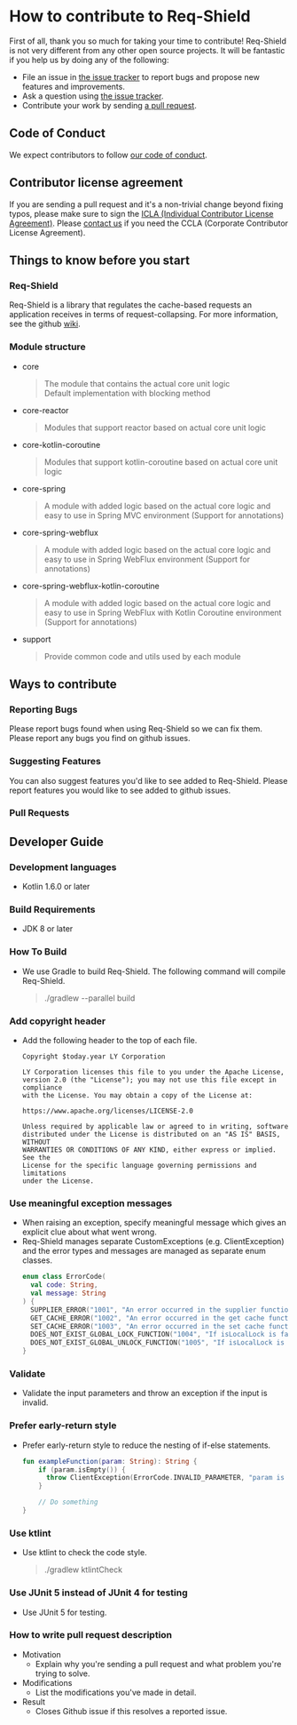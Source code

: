 # How to contribute to Req-Shield

First of all, thank you so much for taking your time to contribute! Req-Shield is not very different from any
other open source projects. It will
be fantastic if you help us by doing any of the following:

- File an issue in [the issue tracker](https://github.com/line/req-shield/issues)
  to report bugs and propose new features and improvements.
- Ask a question using [the issue tracker](https://github.com/line/req-shield/issues).
- Contribute your work by sending [a pull request](https://github.com/line/req-shield/pulls).

## Code of Conduct

We expect contributors to follow [our code of conduct](./CODE_OF_CONDUCT.md).

## Contributor license agreement

If you are sending a pull request and it's a non-trivial change beyond fixing
typos, please make sure to sign
the [ICLA (Individual Contributor License Agreement)](https://cla-assistant.io/line/req-shield).
Please [contact us](mailto:dl_oss_dev@linecorp.com) if you need the CCLA (Corporate Contributor License
Agreement).

## Things to know before you start

### Req-Shield

Req-Shield is a library that regulates the cache-based requests an application receives in terms of request-collapsing.
For more information, see the github [wiki](https://github.com/line/req-shield/wiki/What-is-Req-Shield).

### Module structure

* core
  > The module that contains the actual core unit logic<br>
  > Default implementation with blocking method

* core-reactor
  > Modules that support reactor based on actual core unit logic

* core-kotlin-coroutine
  > Modules that support kotlin-coroutine based on actual core unit logic

* core-spring
  > A module with added logic based on the actual core logic and easy to use in Spring MVC environment (Support for annotations)

* core-spring-webflux
  > A module with added logic based on the actual core logic and easy to use in Spring WebFlux environment (Support for annotations)

* core-spring-webflux-kotlin-coroutine
  > A module with added logic based on the actual core logic and easy to use in Spring WebFlux with Kotlin Coroutine environment (Support for annotations)

* support
  > Provide common code and utils used by each module

## Ways to contribute

### Reporting Bugs
Please report bugs found when using Req-Shield so we can fix them.
Please report any bugs you find on github issues.

### Suggesting Features
You can also suggest features you'd like to see added to Req-Shield.
Please report features you would like to see added to github issues.

### Pull Requests

## Developer Guide

### Development languages
* Kotlin 1.6.0 or later

### Build Requirements
* JDK 8 or later

### How To Build
* We use Gradle to build Req-Shield. The following command will compile Req-Shield.
  > ./gradlew --parallel build

### Add copyright header
* Add the following header to the top of each file.
  ```text
  Copyright $today.year LY Corporation

  LY Corporation licenses this file to you under the Apache License,
  version 2.0 (the "License"); you may not use this file except in compliance
  with the License. You may obtain a copy of the License at:

  https://www.apache.org/licenses/LICENSE-2.0

  Unless required by applicable law or agreed to in writing, software
  distributed under the License is distributed on an "AS IS" BASIS, WITHOUT
  WARRANTIES OR CONDITIONS OF ANY KIND, either express or implied. See the
  License for the specific language governing permissions and limitations
  under the License.
  ```

### Use meaningful exception messages
* When raising an exception, specify meaningful message which gives an explicit clue about what went wrong.
* Req-Shield manages separate CustomExceptions (e.g. ClientException) and the error types and messages are managed as separate enum classes.
  ```kotlin
  enum class ErrorCode(
    val code: String,
    val message: String
  ) {
    SUPPLIER_ERROR("1001", "An error occurred in the supplier function provided by client."),
    GET_CACHE_ERROR("1002", "An error occurred in the get cache function provided by client."),
    SET_CACHE_ERROR("1003", "An error occurred in the set cache function provided by client."),
    DOES_NOT_EXIST_GLOBAL_LOCK_FUNCTION("1004", "If isLocalLock is false, globalLockFunction must be implemented."),
    DOES_NOT_EXIST_GLOBAL_UNLOCK_FUNCTION("1005", "If isLocalLock is false, globalUnLockFunction must be implemented."),
  }
  ```

### Validate
* Validate the input parameters and throw an exception if the input is invalid.

### Prefer early-return style
* Prefer early-return style to reduce the nesting of if-else statements.
  ```kotlin
  fun exampleFunction(param: String): String {
      if (param.isEmpty()) {
        throw ClientException(ErrorCode.INVALID_PARAMETER, "param is empty.")
      }
  
      // Do something
  }
  ```

### Use ktlint
* Use ktlint to check the code style.
  > ./gradlew ktlintCheck

### Use JUnit 5 instead of JUnit 4 for testing
* Use JUnit 5 for testing.

### How to write pull request description
* Motivation
  * Explain why you're sending a pull request and what problem you're trying to solve.
* Modifications
  * List the modifications you've made in detail.
* Result
  * Closes Github issue if this resolves a reported issue.


